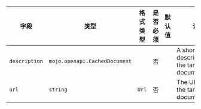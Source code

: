 | 字段 | 类型 | 格式类型 | 是否必须 | 默认值 | 说明 |
|---|---|---|---|---|---|
| `description` | `mojo.openapi.CachedDocument` |  | 否 |  | A short description of the target documentation. |
| `url` | `string` | `Url` | 否 |  | The URL for the target documentation. |
